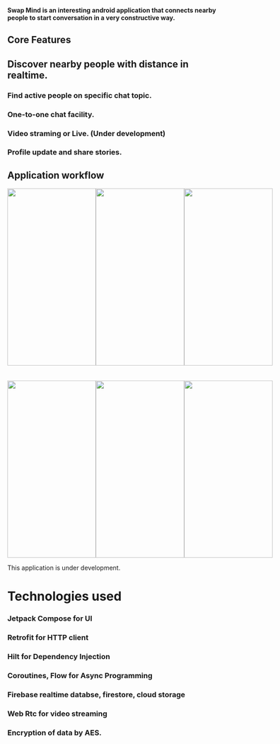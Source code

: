 **Swap Mind is an interesting android application that connects nearby people to start conversation in a very constructive way.**

## Core Features

## Discover nearby people with distance in realtime.

### Find active people on specific chat topic.

### One-to-one chat facility.

### Video straming or Live. (Under development)

### Profile update and share stories.

## Application workflow
<div style="display:flex;">
  <img src="https://github.com/nur-shuvo/Swap-Mind/assets/19552183/d26685cd-1bca-4055-a38b-1ee1e041532d" width="200" height="400">
  <img src="https://github.com/nur-shuvo/Swap-Mind/assets/19552183/97ba19e4-a84a-4069-b898-e5c4f5c120a6" width="200" height="400">
  <img src="https://github.com/nur-shuvo/Swap-Mind/assets/19552183/b4ec0d6f-f2d6-4124-8488-dd62524b80c0" width="200" height="400">
</div>
<br/><br/>
<div style="display:flex;">
  <img src="https://github.com/nur-shuvo/Swap-Mind/assets/19552183/89c3d2d1-7894-4696-a813-c631ca51b408" width="200" height="400">
  <img src="https://github.com/nur-shuvo/Swap-Mind/assets/19552183/45a86ca4-d239-4f60-92a2-13fb81cedd98" width="200" height="400">
  <img src="https://github.com/nur-shuvo/Swap-Mind/assets/19552183/eb621ee1-1190-4cea-a078-f1fd543f247b" width="200" height="400">
</div>

This application is under development.

# Technologies used

### Jetpack Compose for UI

### Retrofit for HTTP client

### Hilt for Dependency Injection

### Coroutines, Flow for Async Programming

### Firebase realtime databse, firestore, cloud storage

### Web Rtc for video streaming

### Encryption of data by AES.

